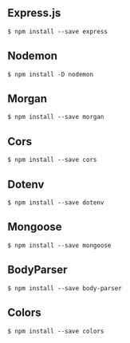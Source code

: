 ## Express.js

```
$ npm install --save express
```

## Nodemon

```
$ npm install -D nodemon
```

## Morgan

```
$ npm install --save morgan
```

## Cors

```
$ npm install --save cors
```

## Dotenv

```
$ npm install --save dotenv
```

## Mongoose

```
$ npm install --save mongoose
```

## BodyParser

```
$ npm install --save body-parser
```

## Colors

```
$ npm install --save colors
```
